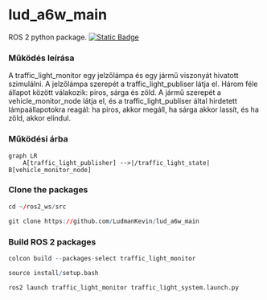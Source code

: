 # lud_a6w_main
ROS 2 python package.  [![Static Badge](https://img.shields.io/badge/ROS_2-Humble-34aec5)](https://docs.ros.org/en/humble/)

### Működés leírása
A traffic_light_monitor egy jelzőlámpa és egy jármű viszonyát hivatott szimulálni. A jelzőlámpa szerepét a traffic_light_publiser látja el. Három féle állapot között válakozik: piros, sárga és zöld. A jármű szerepét a vehicle_monitor_node látja el, és a traffic_light_publiser által hirdetett lámpaállapotokra reagál: ha piros, akkor megáll, ha sárga akkor lassít, és ha zöld, akkor elindul.

### Működési árba

```mermaid
graph LR
    A[traffic_light_publisher] -->|/traffic_light_state| B[vehicle_monitor_node]
```

### Clone the packages
``` r
cd ~/ros2_ws/src
```
``` r
git clone https://github.com/LudmanKevin/lud_a6w_main
```

### Build ROS 2 packages
``` r
colcon build --packages-select traffic_light_monitor
```
``` r
source install/setup.bash
```
``` r
ros2 launch traffic_light_monitor traffic_light_system.launch.py
```